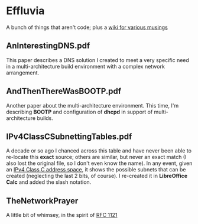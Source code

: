# Effluvia
A bunch of things that aren't code; plus a [wiki for various musings](https://github.com/QuantumTux/Effluvia/wiki)

## AnInterestingDNS.pdf
This paper describes a DNS solution I created to meet a very specific need in a multi-architecture build environment with a complex network arrangement.

## AndThenThereWasBOOTP.pdf
Another paper about the multi-architecture environment. This time, I'm describing **BOOTP** and configuration of **dhcpd** in support of multi-architecture builds.

## IPv4ClassCSubnettingTables.pdf
A decade or so ago I chanced across this table and have never been able to re-locate this **exact** source; others are similar, but never an exact match (I also lost the original file, so I don't even know the name). In any event, given an [IPv4 Class C address space](https://en.wikipedia.org/wiki/Classful_network#Classful_addressing_definition), it shows the possible subnets that can be created (neglecting the last 2 bits, of course). I re-created it in **LibreOffice Calc** and added the slash notation.

## TheNetworkPrayer
A little bit of whimsey, in the spirit of [RFC 1121](https://www.rfc-editor.org/rfc/rfc1121)
